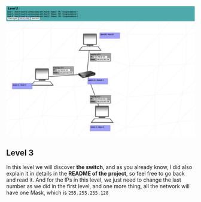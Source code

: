 <img width="1149" alt="Level 3" src="https://github.com/iimyzf/NetPractice/blob/main/3rd%20Level/level3.png">

## Level 3

  In this level we will discover **the switch**, and as you already know, I did also explain it in details in the **README of the project**, so feel free to go back and read it. And for the IPs in this level, we just need to change the last number as we did in the first level, and one more thing, all the network will have one Mask, which is `255.255.255.128`
